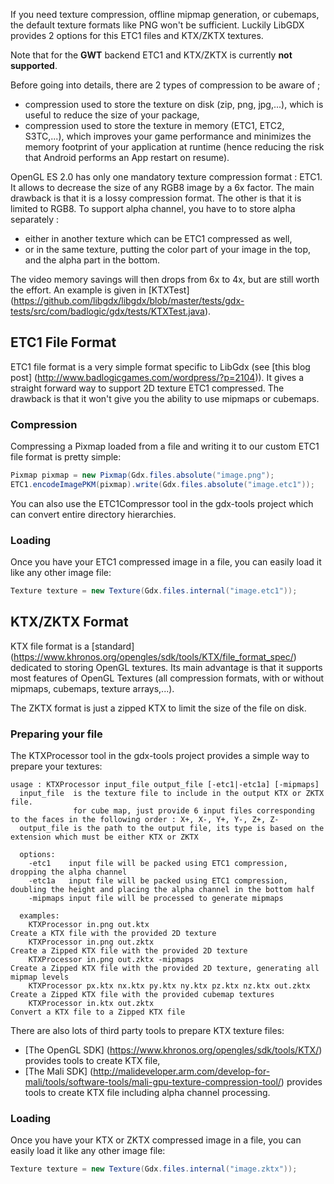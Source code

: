 If you need texture compression, offline mipmap generation, or cubemaps, the default texture formats like PNG won't be sufficient. Luckily LibGDX provides 2 options for this ETC1 files and KTX/ZKTX textures.

Note that for the **GWT** backend ETC1 and KTX/ZKTX is currently **not supported**.

Before going into details, there are 2 types of compression to be aware of ;
- compression used to store the texture on disk (zip, png, jpg,...), which is useful to reduce the size of your package,
- compression used to store the texture in memory (ETC1, ETC2, S3TC,...), which improves your game performance and minimizes the memory footprint of your application at runtime (hence reducing the risk that Android performs an App restart on resume).

OpenGL ES 2.0 has only one mandatory texture compression format : ETC1. It allows to decrease the size of any RGB8 image by a 6x factor. The main drawback is that it is a lossy compression format. The other is that it is limited to RGB8. To support alpha channel, you have to to store alpha separately :
- either in another texture which can be ETC1 compressed as well,
- or in the same texture, putting the color part of your image in the top, and the alpha part in the bottom.

The video memory savings will then drops from 6x to 4x, but are still worth the effort. An example is given in [KTXTest] (https://github.com/libgdx/libgdx/blob/master/tests/gdx-tests/src/com/badlogic/gdx/tests/KTXTest.java).

## ETC1 File Format ##

ETC1 file format is a very simple format specific to LibGdx (see [this blog post] (http://www.badlogicgames.com/wordpress/?p=2104)). It gives a straight forward way to support 2D texture ETC1 compressed. The drawback is that it won't give you the ability to use mipmaps or cubemaps.

### Compression ###
Compressing a Pixmap loaded from a file and writing it to our custom ETC1 file format is pretty simple:
```java
Pixmap pixmap = new Pixmap(Gdx.files.absolute("image.png");
ETC1.encodeImagePKM(pixmap).write(Gdx.files.absolute("image.etc1"));
```    
You can also use the ETC1Compressor tool in the gdx-tools project which can convert entire directory hierarchies.

### Loading ###
Once you have your ETC1 compressed image in a file, you can easily load it like any other image file:
```java
Texture texture = new Texture(Gdx.files.internal("image.etc1"));
```    

## KTX/ZKTX Format ##

KTX file format is a [standard] (https://www.khronos.org/opengles/sdk/tools/KTX/file_format_spec/) dedicated to storing OpenGL textures. Its main advantage is that it supports most features of OpenGL Textures (all compression formats, with or without mipmaps, cubemaps, texture arrays,...).

The ZKTX format is just a zipped KTX to limit the size of the file on disk.

### Preparing your file ###
The KTXProcessor tool in the gdx-tools project provides a simple way to prepare your textures:
```
usage : KTXProcessor input_file output_file [-etc1|-etc1a] [-mipmaps]
  input_file  is the texture file to include in the output KTX or ZKTX file.
              for cube map, just provide 6 input files corresponding to the faces in the following order : X+, X-, Y+, Y-, Z+, Z-
  output_file is the path to the output file, its type is based on the extension which must be either KTX or ZKTX

  options:
    -etc1    input file will be packed using ETC1 compression, dropping the alpha channel
    -etc1a   input file will be packed using ETC1 compression, doubling the height and placing the alpha channel in the bottom half
    -mipmaps input file will be processed to generate mipmaps

  examples:
    KTXProcessor in.png out.ktx                                        Create a KTX file with the provided 2D texture
    KTXProcessor in.png out.zktx                                       Create a Zipped KTX file with the provided 2D texture
    KTXProcessor in.png out.zktx -mipmaps                              Create a Zipped KTX file with the provided 2D texture, generating all mipmap levels
    KTXProcessor px.ktx nx.ktx py.ktx ny.ktx pz.ktx nz.ktx out.zktx    Create a Zipped KTX file with the provided cubemap textures
    KTXProcessor in.ktx out.zktx                                       Convert a KTX file to a Zipped KTX file
```

There are also lots of third party tools to prepare KTX texture files:
- [The OpenGL SDK] (https://www.khronos.org/opengles/sdk/tools/KTX/) provides tools to create KTX file,
- [The Mali SDK] (http://malideveloper.arm.com/develop-for-mali/tools/software-tools/mali-gpu-texture-compression-tool/) provides tools to create KTX file including alpha channel processing.

### Loading ###
Once you have your KTX or ZKTX compressed image in a file, you can easily load it like any other image file:

```java
Texture texture = new Texture(Gdx.files.internal("image.zktx"));
```